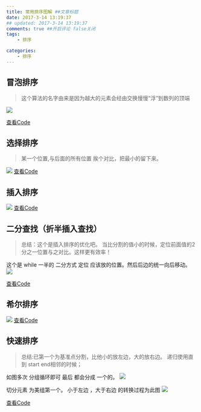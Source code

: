 ```yaml
---
title: 常用排序图解 ##文章标题
date: 2017-3-14 13:19:37
## updated: 2017-3-14 13:19:37
comments: true ##开启评论 false关闭
tags:
    - 排序

categories:
    - 排序
---
```


## 冒泡排序
> 这个算法的名字由来是因为越大的元素会经由交换慢慢“浮”到数列的顶端

![](https://ww1.sinaimg.cn/large/006tKfTcgy1fdmd05t9trj30ex06274e.jpg)

[查看Code](https://github.com/luhaoaimama1/JavaZone/blob/master/JavaTest_Zone/src/a%E9%9D%A2%E8%AF%95/%E6%8E%92%E5%BA%8F/%E5%86%92%E6%B3%A1%E6%8E%92%E5%BA%8F.java)

<!-- more -->

## 选择排序
> 某一个位置,与后面的所有位置 挨个对比，把最小的留下来。

![](https://ww2.sinaimg.cn/large/006tKfTcgy1fdmd0inhvbj30u30gr0u2.jpg)
[查看Code](https://github.com/luhaoaimama1/JavaZone/blob/master/JavaTest_Zone/src/a%E9%9D%A2%E8%AF%95/%E6%8E%92%E5%BA%8F/%E9%80%89%E6%8B%A9%E6%8E%92%E5%BA%8F.java)

## 插入排序
![](https://ww3.sinaimg.cn/large/006tKfTcgy1fdmd0ero4aj308n064q43.jpg)
[查看Code](https://github.com/luhaoaimama1/JavaZone/blob/master/JavaTest_Zone/src/a%E9%9D%A2%E8%AF%95/%E6%8E%92%E5%BA%8F/%E6%8F%92%E5%85%A5%E6%8E%92%E5%BA%8F.java)

## 二分查找（折半插入查找）
> 总结：这个是插入排序的优化吧。 当比分割的值小的时候，定位前面值的2分之一位置与之对比。这样更有效率！

这个是 while 一半的 二分方式 定位 应该放的位置。然后后边的统一向后移动。
![](https://ww3.sinaimg.cn/large/006tKfTcgy1fdmdwbpbrij31kw0ob0tp.jpg)

[查看Code](https://github.com/luhaoaimama1/JavaZone/blob/master/JavaTest_Zone/src/a%E9%9D%A2%E8%AF%95/%E6%8E%92%E5%BA%8F/%E4%BA%8C%E5%88%86%E6%8E%92%E5%BA%8F.java)



## 希尔排序

![](https://ww2.sinaimg.cn/large/006tKfTcgy1fdmd0n73syj30fl0emjs8.jpg)
[查看Code](https://github.com/luhaoaimama1/JavaZone/blob/master/JavaTest_Zone/src/a%E9%9D%A2%E8%AF%95/%E6%8E%92%E5%BA%8F/%E5%B8%8C%E5%B0%94%E6%8E%92%E5%BA%8F.java)

## 快速排序
> 总结:已第一个为基准点分割，比他小的放左边，大的放右边。 递归使用直到 start end相邻的时候；

如图多次 分组循环即可  最后  都会分成 一个的。
![](https://ww4.sinaimg.cn/large/006tKfTcgy1fdmd0qf7axj30fo067ju4.jpg)

切分元素 为美组第一个。    小于左边 ，大于右边  的转换过程为此图
![](https://ww1.sinaimg.cn/large/006tKfTcgy1fdmd0tsfwjj31ea0smwfw.jpg)

[查看Code](https://github.com/luhaoaimama1/JavaZone/blob/master/JavaTest_Zone/src/a%E9%9D%A2%E8%AF%95/%E6%8E%92%E5%BA%8F/%E5%BF%AB%E9%80%9F%E6%8E%92%E5%BA%8F.java)

